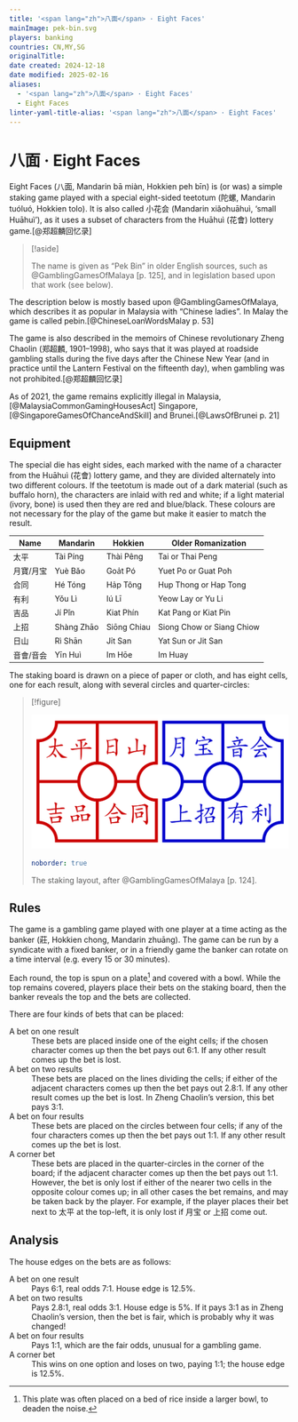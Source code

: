 ```yaml
---
title: '<span lang="zh">八面</span> · Eight Faces'
mainImage: pek-bin.svg
players: banking
countries: CN,MY,SG
originalTitle: 
date created: 2024-12-18
date modified: 2025-02-16
aliases:
  - '<span lang="zh">八面</span> · Eight Faces'
  - Eight Faces
linter-yaml-title-alias: '<span lang="zh">八面</span> · Eight Faces'
---
```

# <span lang="zh">八面</span> · Eight Faces

<span class="aka">Eight Faces</span> (<span lang="zh" class="aka">八面</span>, Mandarin <span lang="cmn-Latn-pinyin" class="aka">bā miàn</span>, Hokkien <span lang="nan-Latn" class="aka">peh bīn</span>) is (or was) a simple staking game played with a special eight-sided teetotum (<span lang="zh">陀螺</span>, Mandarin <span lang="cmn-Latn">tuóluó</span>, Hokkien <span lang="nan-Latn">tolo</span>). It is also called <span lang="zh" class="aka">小花会</span> (Mandarin <span lang="cmn-Latn-pinyin" class="aka">xiǎohuāhuì</span>, ‘small <span class="noun" lang="cmn-Latn">Huāhuì</span>’), as it uses a subset of characters from the <span class="noun" lang="cmn-Latn">Huāhuì</span> (<span lang="zh">花會</span>) lottery game.[@郑超麟回忆录]

> [!aside]
>
> The name is given as “<span class="aka">Pek Bin</span>” in older English sources, such as @GamblingGamesOfMalaya [p. 125], and in legislation based upon that work (see below).

The description below is mostly based upon @GamblingGamesOfMalaya, which describes it as popular in Malaysia with “Chinese ladies”. In Malay the game is called <span lang="ms" class="aka">pebin</span>.[@ChineseLoanWordsMalay p. 53]

The game is also described in the memoirs of Chinese revolutionary <span class="noun" lang="cmn-Latn-pinyin">Zheng Chaolin</span> (<span lang="zh">郑超麟</span>, 1901–1998), who says that it was played at roadside gambling stalls during the five days after the Chinese New Year (and in practice until the Lantern Festival on the fifteenth day), when gambling was not prohibited.[@郑超麟回忆录]

As of 2021, the game remains explicitly illegal in Malaysia,[@MalaysiaCommonGamingHousesAct] Singapore,[@SingaporeGamesOfChanceAndSkill] and Brunei.[@LawsOfBrunei p. 21]

## Equipment

The special die has eight sides, each marked with the name of a character from the <span class="noun" lang="cmn-Latn">Huāhuì</span> (<span lang="zh">花會</span>) lottery game, and they are divided alternately into two different colours. If the teetotum is made out of a dark material (such as buffalo horn), the characters are inlaid with red and white; if a light material (ivory, bone) is used then they are red and blue/black. These colours are not necessary for the play of the game but make it easier to match the result.

<table>
<thead>
<tr>
<th>
Name
</th>
<th>
Mandarin
</th>
<th>
Hokkien
</th>
<th>
Older Romanization
</th>
</tr>
</thead>
    <tbody>
        <tr class="red">
            <td>
            <span lang="zh">太平</span>
            </td>
            <td>
            <span class="noun" lang="cmn-Latn">Tài Píng</span>
            </td>
            <td>
            <span class="noun" lang="nan-Latn">Thài Pêng</span>
            </td>
            <td>
            Tai or Thai Peng
            </td>
        </tr>
        <tr class="blue">
            <td>
            <span lang="zh-Hant">月寶</span>/<span lang="zh-Hans">月宝</span>
            </td>
            <td>
            <span class="noun" lang="cmn-Latn">Yuè Bǎo</span>
            </td>
            <td>
            <span class="noun" lang="nan-Latn">Goa̍t Pó</span>
            </td>
            <td>
            Yuet Po or Guat Poh
            </td>
        </tr>
        <tr class="red">
            <td>
            <span lang="zh">合同</span>
            </td>
            <td>
            <span class="noun" lang="cmn-Latn">Hé Tóng</span>
            </td>
            <td>
            <span class="noun" lang="nan-Latn">Ha̍p Tông</span>
            </td>
            <td>
            Hup Thong or Hap Tong
            </td>
        </tr>
        <tr class="blue">
            <td>
            <span lang="zh">有利</span>
            </td>
            <td>
            <span class="noun" lang="cmn-Latn">Yǒu Lì</span>
            </td>
            <td>
            <span class="noun" lang="nan-Latn">Iú Lī</span>
            </td>
            <td>
            Yeow Lay or Yu Li
            </td>
        </tr>
        <tr class="red">
            <td>
            <span lang="zh">吉品</span>
            </td>
            <td>
            <span class="noun" lang="cmn-Latn">Jí Pǐn</span>
            </td>
            <td>
            <span class="noun" lang="nan-Latn">Kiat Phín</span>
            </td>
            <td>
            Kat Pang or Kiat Pin
            </td>
        </tr>
        <tr class="blue">
            <td>
            <span lang="zh">上招</span>
            </td>
            <td>
            <span class="noun" lang="cmn-Latn">Shàng Zhāo</span>
            </td>
            <td>
            <span class="noun" lang="nan-Latn">Siōng Chiau</span>
            </td>
            <td>
            Siong Chow or Siang Chiow
            </td>
        </tr>
        <tr class="red">
            <td>
            <span lang="zh">日山</span>
            </td>
            <td>
            <span class="noun" lang="cmn-Latn">Rì Shān</span>
            </td>
            <td>
            <span class="noun" lang="nan-Latn">Ji̍t San</span>
            </td>
            <td>
            Yat Sun or Jit San
            </td>
        </tr>
        <tr class="blue">
            <td>
            <span lang="zh-Hant">音會</span>/<span lang="zh-Hans">音会</span>
            </td>
            <td>
            <span class="noun" lang="cmn-Latn">Yīn Huì</span>
            </td>
            <td>
            <span class="noun" lang="nan-Latn">Im Hōe</span>
            </td>
            <td>
            Im Huay
            </td>
        </tr>
    </tbody>
</table>

The staking board is drawn on a piece of paper or cloth, and has eight cells,
one for each result, along with several circles and quarter-circles:

> [!figure]
>
> ![](pek-bin.svg)
>
> ```yaml
> noborder: true
> ```
>
> The staking layout, after @GamblingGamesOfMalaya [p. 124].

## Rules

The game is a gambling game played with one player at a time acting as the banker (莊, Hokkien <span lang="nan-Latn">chong</span>, Mandarin <span lang="cmn-Latn">zhuāng</span>). The game can be run by a syndicate with a fixed banker, or in a friendly game the banker can rotate on a time interval (e.g.  every 15 or 30 minutes).

Each round, the top is spun on a plate[^fn0] and covered with a bowl. While the top remains covered, players place their bets on the staking board, then the banker reveals the top and the bets are collected.

[^fn0]: This plate was often placed on a bed of rice inside a larger bowl, to deaden the noise.

There are four kinds of bets that can be placed:

<dl>
<dt>
A bet on one result
</dt>
<dd>
These bets are placed inside one of the eight cells; if the chosen character comes up then the bet pays out 6&ratio;1. If any other result comes up the bet is lost.
</dd>
<dt>
A bet on two results
</dt>
<dd>
These bets are placed on the lines dividing the cells; if either of the adjacent characters comes up then the bet pays out 2.8&ratio;1. If any other result comes up the bet is lost. In <span class="noun" lang="cmn-Latn-pinyin">Zheng Chaolin</span>’s version, this bet pays 3&ratio;1.
</dd>
<dt>
A bet on four results
</dt>
<dd>
These bets are placed on the circles between four cells; if any of the four characters comes up then the bet pays out 1&ratio;1. If any other result comes up the bet is lost.
</dd>
<dt>
A corner bet
</dt>
<dd>
These bets are placed in the quarter-circles in the corner of the board; if the adjacent character comes up then the bet pays out 1&ratio;1. However, the bet is only lost if either of the nearer two cells in the opposite colour comes up; in all other cases the bet remains, and may be taken back by the player. For example, if the player places their bet next to <span lang="zh" class="red">太平</span> at the top-left, it is only lost if <span lang="zh" class="blue">月宝</span> or <span lang="zh" class="blue">上招</span> come out.
</dd>
</dl>

## Analysis

The house edges on the bets are as follows:

<dl>
<dt>
A bet on one result
</dt>
<dd>
Pays 6&ratio;1, real odds 7&ratio;1. House edge is 12.5%.
</dd>
<dt>
A bet on two results
</dt>
<dd>
Pays 2.8&ratio;1, real odds 3&ratio;1. House edge is 5%. If it pays 3&ratio;1 as in <span class="noun" lang="cmn-Latn-pinyin">Zheng Chaolin</span>’s version, then the bet is fair, which is probably why it was changed!
</dd>
<dt>
A bet on four results
</dt>
<dd>
Pays 1&ratio;1, which are the fair odds, unusual for a gambling game.
</dd>
<dt>
A corner bet
</dt>
<dd>
This wins on one option and loses on two, paying 1&ratio;1; the house edge is 12.5%.
</dd>
</dl>

